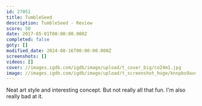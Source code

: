 ```yaml
---
id: 27051
title: TumbleSeed
description: TumbleSeed - Review
score: 50
date: 2017-05-01T00:00:00.000Z
completed: false
goty: []
modified_date: 2024-08-16T00:00:00.000Z
screenshots: []
videos: []
cover: //images.igdb.com/igdb/image/upload/t_cover_big/co24m1.jpg
image: //images.igdb.com/igdb/image/upload/t_screenshot_huge/knnpbo9auvlbmkqqjpgd.jpg
---
```

Neat art style and interesting concept. But not really all that fun. I'm also really bad at it.